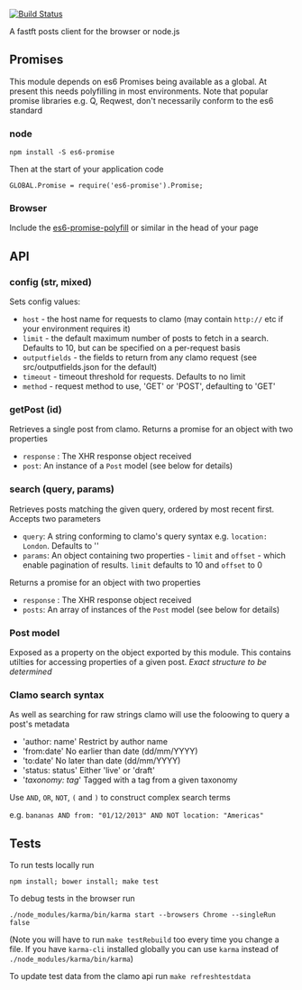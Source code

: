 [![Build Status](https://travis-ci.org/Financial-Times/fastft-api-client.svg?branch=outputfields-tests)](https://travis-ci.org/Financial-Times/fastft-api-client)

A fastft posts client for the browser or node.js

## Promises

This module depends on es6 Promises being available as a global. At present this needs polyfilling in most environments. Note that popular promise libraries e.g. Q, Reqwest, don't necessarily conform to the es6 standard

### node

    npm install -S es6-promise

Then at the start of your application code

    GLOBAL.Promise = require('es6-promise').Promise;

### Browser

Include the [es6-promise-polyfill](http://s3.amazonaws.com/es6-promises/promise-1.0.0.min.js) or similar in the head of your page

## API

### config (str, mixed)

Sets config values:

* `host`  - the host name for requests to clamo (may contain `http://` etc if your environment requires it)
* `limit`  - the default maximum number of posts to fetch in a search. Defaults to 10, but can be specified on a per-request basis
* `outputfields` - the fields to return from any clamo request (see src/outputfields.json for the default)
* `timeout` - timeout threshold for requests. Defaults to no limit
* `method` - request method to use, 'GET' or 'POST', defaulting to 'GET'

### getPost (id)

Retrieves a single post from clamo. Returns a promise for an object with two properties

 * `response` : The XHR response object received
 * `post`: An instance of a `Post` model (see below for details) 

### search (query, params)

Retrieves posts matching the given query, ordered by most recent first. Accepts two parameters

 * `query`: A string conforming to clamo's query syntax e.g. `location: London`. Defaults to ''
 * `params`: An object containing two properties - `limit` and `offset` - which enable pagination of results. `limit` defaults to 10 and `offset` to 0

Returns a promise for an object with two properties

 * `response` : The XHR response object received
 * `posts`: An array of instances of the `Post` model (see below for details) 

### Post model

Exposed as a property on the object exported by this module. This contains utilties for accessing properties of a given post. *Exact structure to be determined*

### Clamo search syntax

As well as searching for raw strings clamo will use the foloowing to query a post's metadata

* 'author: name' Restrict by author name
* 'from:date' No earlier than date (dd/mm/YYYY)
* 'to:date' No later than date (dd/mm/YYYY)
* 'status: status' Either 'live' or 'draft'
* '*taxonomy: tag*' Tagged with a tag from a given taxonomy

Use `AND`, `OR`, `NOT`, `(` and `)` to construct complex search terms

e.g. `bananas AND from: "01/12/2013" AND NOT location: "Americas"`

## Tests

To run tests locally run

    npm install; bower install; make test

To debug tests in the browser run

    ./node_modules/karma/bin/karma start --browsers Chrome --singleRun false

(Note you will have to run `make testRebuild` too every time you change a file. If you have `karma-cli` installed globally you can use `karma` instead of `./node_modules/karma/bin/karma`)

To update test data from the clamo api run `make refreshtestdata`


